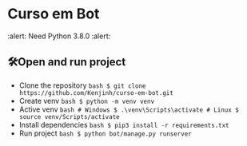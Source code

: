 # Curso em Bot
:alert:  Need Python 3.8.0  :alert:
## 🛠️Open and run project
* Clone the repository ```bash $ git clone https://github.com/Kenjinh/curso-em-bot.git ```
* Create venv ```bash $ python -m venv venv ```
* Active venv ```bash # Windows $ .\venv\Scripts\activate # Linux $ source venv/Scripts/activate ```
* Install dependencies ```bash $ pip3 install -r requirements.txt ```
* Run project ```bash $ python bot/manage.py runserver```

